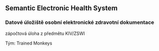 ## Semantic Electronic Health System

### Datové úložiště osobní elektronické zdravotní dokumentace

zápočtová úloha z předmětu KIV/ZSWI

Tým: Trained Monkeys
